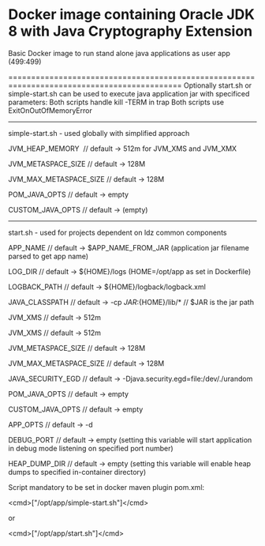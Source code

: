# Docker image containing Oracle JDK 8 with Java Cryptography Extension
Basic Docker image to run stand alone java applications as user app (499:499)

============================================================================================
Optionally start.sh or simple-start.sh can be used to execute java application jar with specificed parameters:
Both scripts handle kill -TERM in trap
Both scripts use ExitOnOutOfMemoryError

------------------------------------------------------------
simple-start.sh - used globally with simplified approach

JVM_HEAP_MEMORY  // default -> 512m for JVM_XMS and JVM_XMX

JVM_METASPACE_SIZE // default -> 128M

JVM_MAX_METASPACE_SIZE // default -> 128M

POM_JAVA_OPTS // default -> empty

CUSTOM_JAVA_OPTS // default -> (empty)

------------------------------------------------------------

start.sh - used for projects dependent on ldz common components 

APP_NAME // default -> $APP_NAME_FROM_JAR (application jar filename parsed to get app name)

LOG_DIR // default -> ${HOME}/logs (HOME=/opt/app as set in Dockerfile)

LOGBACK_PATH // default -> ${HOME}/logback/logback.xml 

JAVA_CLASSPATH // default -> -cp ${JAR}:${HOME}/lib/*  // $JAR is the jar path

JVM_XMS // default -> 512m

JVM_XMS // default -> 512m

JVM_METASPACE_SIZE // default -> 128M

JVM_MAX_METASPACE_SIZE // default -> 128M

JAVA_SECURITY_EGD // default -> -Djava.security.egd=file:/dev/./urandom

POM_JAVA_OPTS // default -> empty

CUSTOM_JAVA_OPTS // default -> empty

APP_OPTS // default -> -d

DEBUG_PORT // default -> empty (setting this variable will start application in debug mode listening on specified port number)

HEAP_DUMP_DIR // default -> empty (setting this variable will enable heap dumps to specified in-container directory)



Script mandatory to be set in docker maven plugin pom.xml:

\<cmd\>["/opt/app/simple-start.sh"]\</cmd\>

or 

\<cmd\>["/opt/app/start.sh"]\</cmd\>
